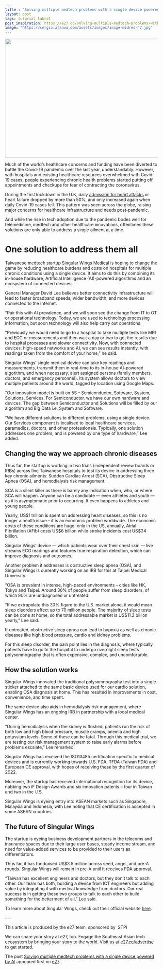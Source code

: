 ```yaml
---
title : "Solving multiple medtech problems with a single device powered by AI"
layout: post
tags: tutorial labnol
post_inspiration: https://e27.co/solving-multiple-medtech-problems-with-a-single-device-powered-by-ai-20210330/
image: "https://sergio.afanou.com/assets/images/image-midres-47.jpg"
---
```


<img loading="lazy" class="size-full wp-image-412573 aligncenter" src="https://e27.co/wp-content/uploads/2021/03/Singular-Wings.png" alt="" width="690" height="390" />
<p>Much of the world’s healthcare concerns and funding have been diverted to battle the Covid-19 pandemic over the last year, understandably. However, with hospitals and existing healthcare resources overwhelmed with Covid-19 cases, people experiencing chronic health problems started putting off appointments and checkups for fear of contracting the coronavirus.</p>
<p>During the first lockdown in the U.K, daily <a rel="follow" href="https://www.bbc.com/news/health-55716860">admission for heart attacks</a> or heart failure dropped by more than 50%, and only increased again when daily Covid-19 cases fell. This pattern was seen across the globe, raising major concerns for healthcare infrastructure and needs post-pandemic.</p>
<p>And while the rise in tech adoption due to the pandemic bodes well for telemedicine, medtech and other healthcare innovations, oftentimes these solutions are only able to address a single ailment at a time.</p>
<h1><b>One solution to address them all</b></h1>
<p>Taiwanese medtech startup <a rel="follow" rel="follow" href="https://singularwings.com/en/">Singular Wings Medical</a> is hoping to change the game by reducing healthcare burdens and costs on hospitals for multiple chronic conditions using a single device. It aims to do this by combining its in-house hardware, Artificial Intelligence (AI)-powered algorithms and an ecosystem of connected devices.</p>
<p>General Manager David Lee believes better connectivity infrastructure will lead to faster broadband speeds, wider bandwidth, and more devices connected to the Internet.</p>
<p>“Pair this with AI prevalence, and we will soon see the change from IT to OT or operational technology. Today, we are used to technology processing information, but soon technology will also help carry out operations.</p>
<p>“Previously we would need to go to a hospital to take multiple tests like MRI and ECG or measurements and then wait a day or two to get the results due to hospital processes and slower connectivity. Now, with connected devices, high-speed networks and AI, we can see results instantly, with readings taken from the comfort of your home,” he said.</p>
<p>Singular Wings’ single medical device can take key readings and measurements, transmit them in real-time to its in-house AI-powered algorithm, and when necessary, alert assigned persons (family members, doctors, and emergency personnel). Its system allows doctors to view multiple patients around the world, tagged by location using Google Maps.</p>
<p>“Our innovation model is built on 5S &#8211; Semiconductor, Software, System, Solutions, Services. For Semiconductor, we have our own hardware and devices. The gap between Semiconductor and Solutions will be filled by our algorithm and Big Data i.e. System and Software.</p>
<p>“We have different solutions to different problems, using a single device. Our Services component is localised to local healthcare services, paramedics, doctors, and other professionals. Typically, one solution addresses one problem, and is powered by one type of hardware,” Lee added.</p>
<h2><b>Changing the way we approach chronic diseases</b></h2>
<p>Thus far, the startup is working in two trials (independent review boards or IRBs) across five Taiwanese hospitals to test its device in addressing three key chronic ailments: Sudden Cardiac Arrest (SCA), Obstructive Sleep Apnea (OSA), and hemodialysis risk management.</p>
<p>SCA is a silent killer as there is barely any indication when, who, or where SCA will happen. Anyone can be a candidate — even athletes and youth — as it is asymptomatic prior to occurring. It even happens to athletes and young people.</p>
<p>Yearly, US$1 trillion is spent on addressing heart diseases, so this is no longer a health issue &#8211; it is an economic problem worldwide. The economic costs of these conditions are huge: only in the US, annually, Atrial Fibrillation (AFib) costs US$6 billion while stroke incidents cost US$34 billion.</p>
<p>Singular Wings’ device — which patients wear over their chest skin — live streams ECG readings and features true respiration detection, which can improve diagnosis and outcomes.</p>
<p>Another problem it addresses is obstructive sleep apnea (OSA), and Singular Wings is currently working on an IRB for this at Taipei Medical University.</p>
<p>“OSA is prevalent in intense, high-paced environments &#8211; cities like HK, Tokyo and Taipei. Around 30% of people suffer from sleep disorders, of which 90% are undiagnosed or untreated.</p>
<p>“If we extrapolate this 30% figure to the U.S. market alone, it would mean sleep disorders affect up to 70 million people. The majority of sleep tests can be done at home, so the total addressable market is US$11.2 billion yearly,” Lee said.</p>
<p>If untreated, obstructive sleep apnea can lead to hypoxia as well as chronic diseases like high blood pressure, cardio and kidney problems.</p>
<p>For this sleep disorder, the pain point lies in the diagnosis, where typically patients have to go to the hospital to undergo overnight sleep tests polysomnography that is often expensive, complex, and uncomfortable.</p>
<h2><b>How the solution works</b></h2>
<p>Singular Wings innovated the traditional polysomnography test into a single sticker attached to the same basic device used for our cardio solution, enabling OSA diagnosis at home. This has resulted in improvements in cost, convenience, and time spent.</p>
<p>The same device also aids in hemodialysis risk management, where Singular Wings has an ongoing IRB in partnership with a local medical center.</p>
<p>“During hemodialysis when the kidney is flushed, patients run the risk of both low and high blood pressure, muscle cramps, anemia and high potassium levels. Some of these can be fatal. Through this medical trial, we are testing our risk management system to raise early alarms before problems escalate,” Lee remarked.</p>
<p>Singular Wings has received the ISO13485 certification specific to medical devices and is currently working towards U.S. FDA, TFDA (Taiwan FDA) and European CE approval, with hopes of receiving these by the first quarter of 2022.</p>
<p>Moreover, the startup has received international recognition for its device, nabbing two iF Design Awards and six innovation patents &#8211; four in Taiwan and two in the U.S.</p>
<p>Singular Wings is eyeing entry into ASEAN markets such as Singapore, Malaysia and Indonesia, with Lee noting that CE certification is accepted in some ASEAN countries.</p>
<h2><b>The future of Singular Wings</b></h2>
<p>The startup is eyeing business development partners in the telecoms and insurance spaces due to their large user bases, steady income stream, and need for value-added services to be provided to their users as differentiators.</p>
<p>Thus far, it has fundraised US$3.5 million across seed, angel, and pre-A rounds. Singular Wings will remain in pre-A until it receives FDA approval.</p>
<p>“Taiwan has excellent engineers and doctors, but they don’t talk to each other. Our team has both, building a device from ICT engineers but adding value by integrating it with medical knowledge from doctors. Our real success is in getting these two groups to talk to each other to build something for the betterment of all,” Lee said.</p>
<p>To learn more about Singular Wings, check out their official website <a rel="follow" rel="follow" href="https://singularwings.com/en/">here</a>.</p>
<p>&#8211; &#8211;</p>
<p>This article is produced by the e27 team, sponsored by  STPI</p>
<p>We can share your story at e27, too. Engage the Southeast Asian tech ecosystem by bringing your story to the world. Visit us at <a rel="follow" href="https://e27.co/advertise?utm_source=e27&amp;utm_medium=boilerplate&amp;utm_campaign=lead_gen">e27.co/advertise</a> to get started.</p>
<p>The post <a rel="nofollow" href="https://e27.co/solving-multiple-medtech-problems-with-a-single-device-powered-by-ai-20210330/">Solving multiple medtech problems with a single device powered by AI</a> appeared first on <a rel="nofollow" href="https://e27.co">e27</a>.</p>
